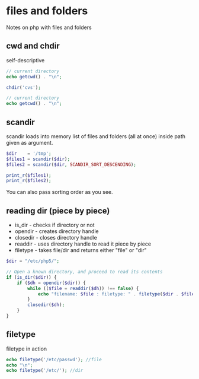 # files and folders
Notes on php with files and folders

## cwd and chdir
self-descriptive
```php
// current directory
echo getcwd() . "\n";

chdir('cvs');

// current directory
echo getcwd() . "\n";
```

## scandir
scandir loads into memory list of files and folders (all at once) inside path given as argument.
```php
$dir    = '/tmp';
$files1 = scandir($dir);
$files2 = scandir($dir, SCANDIR_SORT_DESCENDING);

print_r($files1);
print_r($files2);
```
You can also pass sorting order as you see.

## reading dir (piece by piece)
- is_dir - checks if directory or not
- opendir - creates directory handle
- closedir - closes directory handle
- readdir - uses directory handle to read it piece by piece
- filetype - takes file/dir and returns either "file" or "dir"
```php
$dir = "/etc/php5/";

// Open a known directory, and proceed to read its contents
if (is_dir($dir)) {
    if ($dh = opendir($dir)) {
        while (($file = readdir($dh)) !== false) {
            echo "filename: $file : filetype: " . filetype($dir . $file) . "\n";
        }
        closedir($dh);
    }
}
```

## filetype
filetype in action
```php
echo filetype('/etc/passwd'); //file
echo "\n";
echo filetype('/etc/'); //dir
```
